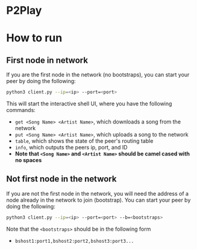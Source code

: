 # P2Play

# How to run
## First node in network
If you are the first node in the network (no bootstraps), you can start your peer by doing the following:
``` bash
python3 client.py --ip=<ip> --port=<port>
```
This will start the interactive shell UI, where you have the following commands:
- `get <Song Name> <Artist Name>`, which downloads a song from the network
- `put <Song Name> <Artist Name>`, which uploads a song to the network
- `table`, which shows the state of the peer's routing table
- `info`, which outputs the peers ip, port, and ID
- **Note that `<Song Name>` and `<Artist Name>` should be camel cased with no spaces**

## Not first node in the network
If you are not the first node in the network, you will need the address of a node already in the network to join (bootstrap). You can start your peer by doing the following:
``` bash
python3 client.py --ip=<ip> --port=<port> --b=<bootstraps>
```
Note that the `<bootstraps>` should be in the following form
- `bshost1:port1,bshost2:port2,bshost3:port3...`
